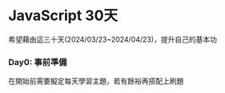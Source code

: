 # JavaScript 30天
希望藉由這三十天(2024/03/23~2024/04/23)，提升自己的基本功

### Day0: 事前準備
在開始前需要擬定每天學習主題，若有餘裕再搭配上刷題
